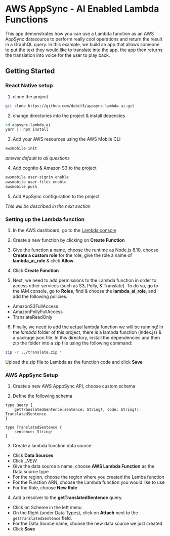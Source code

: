 # AWS AppSync - AI Enabled Lambda Functions

This app demonstrates how you can use a Lambda function as an AWS AppSync datasource to perform really cool operations and return the result in a GraphQL query. In this example, we build an app that allows someone to put the text they would like to translate into the app, the app then returns the translation into voice for the user to play back.

## Getting Started

### React Native setup

1. clone the project   

```bash
git clone https://github.com/dabit3/appsync-lambda-ai.git
```

2. change directories into the project & install depencies   

```bash
cd appsync-lambda-ai
yarn || npm install
```

3. Add your AWS resources using the AWS Mobile CLI   

```bash
awsmobile init
```

_answer default to all questions_

4. Add cognito & Amazon S3 to the project      

```bash
awsmobile user-signin enable
awsmobile user-files enable
awsmobile push
```

5. Add AppSync configuration to the project   

_This will be described in the next section_

### Setting up the Lambda function

1. In the AWS dashboard, go to the [Lambda console](https://console.aws.amazon.com/lambda/)

2. Create a new function by clicking on __Create Function__

3. Give the function a name, choose the runtime as Node.js 8.10, choose __Create a custom role__ for the role, give the role a name of __lambda_ai_role__ & click __Allow__.

4. Click __Create Function__   

5. Next, we need to add permissions to the Lambda function in order to access other services (such as S3, Polly, & Translate). To do so, go to the IAM console, go to __Roles__, find & choose the __lambda_ai_role__, and add the following policies:

- AmazonS3FullAccess
- AmazonPollyFullAccess
- TranslateReadOnly

6. Finally, we need to add the actual lambda function we will be running! In the _lambda_ folder of this project, there is a lambda function (index.js) & a package.json file. In this directory, install the dependencies and then zip the folder into a zip file using the following command:

```bash
zip -r ../translate.zip *
```

Upload the zip file to Lambda as the function code and click __Save__

### AWS AppSync Setup

1. Create a new AWS ApppSync API, choose custom schema   

2. Define the following schema   

```
type Query {
	getTranslatedSentence(sentence: String!, code: String!): TranslatedSentence
}

type TranslatedSentence {
	sentence: String!
}
```

3. Create a lambda function data source   
- Click __Data Sources__
- Click __NEW_
- Give the data source a name, choose __AWS Lambda Function__ as the Data source type
- For the region, choose the region where you created the Lamba function
- For the Function ARN, choose the Lambda function you would like to use
- For the Role, choose __New Role__

4. Add a resolver to the __getTranslatedSentence__ query.   
- Click on Scheme in the left menu
- On the Right (under Data Types), click on __Attach__ next to the `getTranslatedSentence` field.
- For the Data Source name, choose the new data source we just created
- Click __Save__